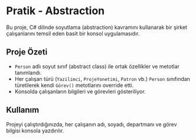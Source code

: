 # Pratik - Abstraction

Bu proje, C# dilinde soyutlama (abstraction) kavramını kullanarak bir şirket çalışanlarını temsil eden basit bir konsol uygulamasıdır.

## Proje Özeti

- `Person` adlı soyut sınıf (abstract class) ile ortak özellikler ve metotlar tanımlandı.
- Her çalışan türü (`Yazilimci`, `ProjeYonetimi`, `Patron` vb.) `Person` sınıfından türetilerek kendi `Görev()` metotlarını override etti.
- Konsolda çalışanların bilgileri ve görevleri gösteriliyor.

## Kullanım

Projeyi çalıştırdığınızda, her çalışanın adı, soyadı, departmanı ve görev bilgisi konsola yazdırılır.


